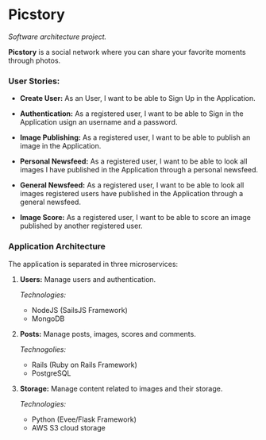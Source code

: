 # Picstory
*Software architecture project.*

**Picstory** is a social network where you can share your favorite moments through photos.

### User Stories:

*   **Create User:** As an User, I want to be able to Sign Up in the Application.

*   **Authentication:** As a registered user, I want to be able to Sign in the Application usign an username and a password.

*   **Image Publishing:**  As a registered user, I want to be able to publish an image in the Application.

*   **Personal Newsfeed:** As a registered user, I want to be able to look all images I have published in the Application through a personal newsfeed.

*   **General Newsfeed:** As a registered user, I want to be able to look all images registered users have published in the Application through a general newsfeed.

*   **Image Score:** As a registered user, I want to be able to score an image published by another registered user.

### Application Architecture

The application is separated in three microservices:

1.  **Users:** Manage users and authentication.

    *Technologies:*
    *   NodeJS (SailsJS Framework)
    *   MongoDB


2.  **Posts:** Manage posts, images, scores and comments.

    *Technogolies:*
    *   Rails (Ruby on Rails Framework)
    *   PostgreSQL


3.  **Storage:** Manage content related to images and their storage.

    *Technologies:*
    *   Python (Evee/Flask Framework)
    *   AWS S3 cloud storage
    
